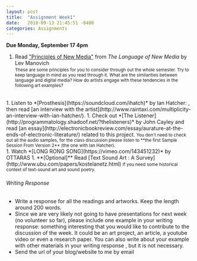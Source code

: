 ```yaml
---
layout: post
title:  "Assignment Week1"
date:   2018-09-13 21:45:51 -0400
categories: Assignments
---
```

**Due Monday, September 17 4pm**

1. Read ["Principles of New Media"](https://drive.google.com/file/d/1Je2G9YtM8d5B6jCe3zKRpelRH1EAy7_f/view) from *The Language of New Media* by Lev Manovich  
    <small>These are some principles for you to consider through out the whole semester. Try to keep language in mind as you read through it. What are the similarities between language and digital media? How do artists engage with these tendencies in the following art examples?</small>
<br>
1. Listen to *[Prosthesis](https://soundcloud.com/ihatch)* by Ian Hatcher:
, then read [an interview with the artist](http://www.raintaxi.com/multiplicity-an-interview-with-ian-hatcher/).
1. Check out *[The Listener](http://programmatology.shadoof.net/?thelisteners)* by John Cayley and read [an essay](http://electronicbookreview.com/essay/aurature-at-the-ends-of-electronic-literature/) related to this project.  
    <small>You don't need to check out all the audio samples, for the class discussion please listen to **the first Sample Session From Version 2** (the one with Ian Hatcher).</small>
<br>
1. Watch *[LONG RONG SONG](https://vimeo.com/143451232)* by OTTARAS
1. **[Optional]** Read [Text Sound Art : A Survey](http://www.ubu.com/papers/kostelanetz.html)  
    <small>If you need some historical context of text-sound art and sound poetry.</small>


<h6>Writing Response</h6>

* Write a response for all the readings and artworks. Keep the length around 200 words.
* Since we are very likely not going to have presentations for next week (no volunteer so far), please include one example in your writing response: something interesting that you would like to contribute to the discussion of the week. It could be an art project, an article, a youtube video or even a research paper. You can also write about your example with other materials in your writing response , but it is not necessary.
* Send the url of your blog/website to me by email

<!--

Watch: https://player.vimeo.com/video/229725677 （the first 5 minutes） -->
